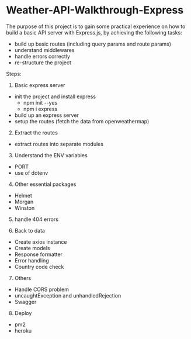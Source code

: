 # Weather-API-Walkthrough-Express

The purpose of this project is to gain some practical experience on how to build a basic API server with Express.js, by achieving the following tasks:

- build up basic routes (including query params and route params)
- understand middlewares
- handle errors correctly
- re-structure the project

Steps:
1. Basic express server
- init the project and install express
  - npm init --yes
  - npm i express
- build up an express server
- setup the routes (fetch the data from openweathermap)

2. Extract the routes
- extract routes into separate modules

3. Understand the ENV variables
- PORT
- use of dotenv

4. Other essential packages
- Helmet
- Morgan
- Winston

5. handle 404 errors

6. Back to data
- Create axios instance
- Create models
- Response formatter
- Error handling
- Country code check

7. Others
- Handle CORS problem
- uncaughtException and unhandledRejection
- Swagger

8. Deploy
- pm2
- heroku
